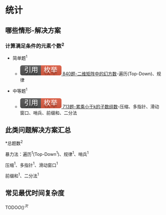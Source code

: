 # 统计

## 哪些情形-解决方案

### 计算满足条件的元素个数$^2$

+ 简单题$^1$

  + [![[引用][枚举]](/figures/Ref-Enumerate.svg) 840题-二维矩阵中的幻方数](/枚举/840-MagicSquaresInGrid.md)-遍历(Top-Down)、规律

+ 中等题$^1$

  + [![[引用][枚举]](/figures/Ref-Enumerate.svg) 713题-累乘小于k的子数组数](/枚举/713-SubarrayProductLessThanK.md)-压缩、多指针、滑动窗口、哨兵、前缀和、二分法

## 此类问题解决方案汇总

\*总题数$^2$

暴力法：遍历$^1$(Top-Down$^1$)、规律$^1$、哨兵$^1$

压缩$^1$、多指针$^1$、滑动窗口$^1$

前缀和$^1$、二分法$^1$

## 常见最优时间复杂度

TODO$O()^次$
